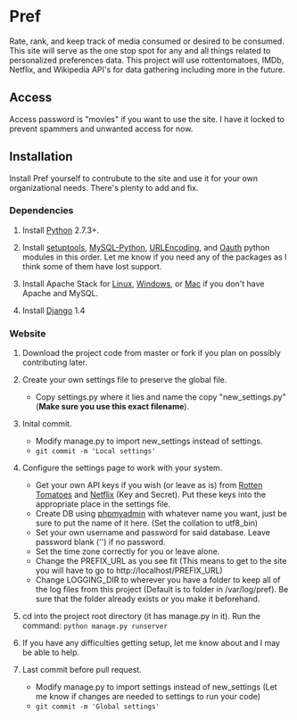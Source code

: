 # Pref

Rate, rank, and keep track of media consumed or desired to be consumed. This site will serve as the one stop spot for any and all things related to personalized preferences data. This project will use rottentomatoes, IMDb, Netflix, and Wikipedia API's for data gathering including more in the future.

## Access

Access password is "movies" if you want to use the site. I have it locked to prevent spammers and unwanted access for now.

## Installation

Install Pref yourself to contrubute to the site and use it for your own organizational needs. There's plenty to add and fix.

### Dependencies

1. Install [Python](http://www.python.org/) 2.7.3+.

2. Install [setuptools](http://pypi.python.org/pypi/setuptools), [MySQL-Python](http://sourceforge.net/projects/mysql-python/), [URLEncoding](http://code.daaku.org/python-urlencoding/), and [Oauth](http://code.daaku.org/python-oauth/) python modules in this order. Let me know if you need any of the packages as I think some of them have lost support.

3. Install Apache Stack for [Linux](http://www.unixmen.com/install-lamp-with-1-command-in-ubuntu-1010-maverick-meerkat/), [Windows](http://www.wampserver.com/en/), or [Mac](http://www.mamp.info/en/index.html) if you don't have Apache and MySQL.

4. Install [Django](https://www.djangoproject.com/download/) 1.4

### Website

1. Download the project code from master or fork if you plan on possibly contributing later.

2. Create your own settings file to preserve the global file.
    * Copy settings.py where it lies and name the copy "new_settings.py" (**Make sure you use this exact filename**).

3. Inital commit.
    * Modify manage.py to import new_settings instead of settings.
    * `git commit -m 'Local settings'`

4. Configure the settings page to work with your system.
    * Get your own API keys if you wish (or leave as is) from [Rotten Tomatoes](http://developer.rottentomatoes.com/) and [Netflix](http://developer.netflix.com/) (Key and Secret). Put these keys into the appropriate place in the settings file.
    * Create DB using [phpmyadmin](http://127.0.0.1/phpmyadmin) with whatever name you want, just be sure to put the name of it here. (Set the collation to utf8_bin)
    * Set your own username and password for said database. Leave password blank ('') if no password.
    * Set the time zone correctly for you or leave alone.
    * Change the PREFIX_URL as you see fit (This means to get to the site you will have to go to http://localhost/PREFIX_URL)
    * Change LOGGING_DIR to wherever you have a folder to keep all of the log files from this project (Default is to folder in /var/log/pref). Be sure that the folder already exists or you make it beforehand.

5. cd into the project root directory (it has manage.py in it). Run the command:
     `python manage.py runserver`

6. If you have any difficulties getting setup, let me know about and I may be able to help.

7. Last commit before pull request.
    * Modify manage.py to import settings instead of new_settings (Let me know if changes are needed to settings to run your code)
    * `git commit -m 'Global settings'`